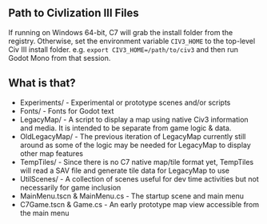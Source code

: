 ## Path to Civlization III Files

If running on Windows 64-bit, C7 will grab the install folder from the registry. Otherwise, set the environment variable `CIV3_HOME` to the top-level Civ III install folder. e.g. `export CIV3_HOME=/path/to/civ3` and then run Godot Mono from that session.

## What is that?

- Experiments/ - Experimental or prototype scenes and/or scripts
- Fonts/ - Fonts for Godot text
- LegacyMap/ - A script to display a map using native Civ3 information and media. It is intended to be separate from game logic & data.
- OldLegacyMap/ - The previous iteration of LegacyMap currently still around as some of the logic may be needed for LegacyMap to display other map features
- TempTiles/ - Since there is no C7 native map/tile format yet, TempTiles will read a SAV file and generate tile data for LegacyMap to use
- UtilScenes/ - A collection of scenes useful for dev time activities but not necessarily for game inclusion
- MainMenu.tscn & MainMenu.cs - The startup scene and main menu
- C7Game.tscn & Game.cs - An early prototype map view accessible from the main menu